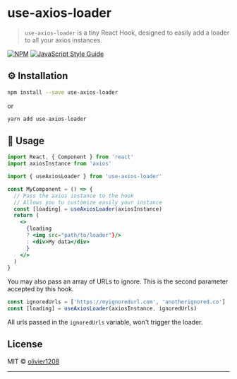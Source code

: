 # use-axios-loader

> `use-axios-loader` is a tiny React Hook, designed  to easily add a loader to all your axios instances.

[![NPM](https://img.shields.io/npm/v/use-axios-loader.svg)](https://www.npmjs.com/package/use-axios-loader) [![JavaScript Style Guide](https://img.shields.io/badge/code_style-standard-brightgreen.svg)](https://standardjs.com)

## ⚙️ Installation

```bash
npm install --save use-axios-loader
```
or
```bash
yarn add use-axios-loader
```

## 🚀 Usage

```jsx
import React, { Component } from 'react'
import axiosInstance from 'axios'

import { useAxiosLoader } from 'use-axios-loader'

const MyComponent = () => {
  // Pass the axios instance to the hook
  // Allows you tu customize easily your instance
  const [loading] = useAxiosLoader(axiosInstance)
  return (
    <>
      {loading
      ? <img src="path/to/loader"}/>
      : <div>My data</div>
      }
    </>
  )
}
```

You may also pass an array of URLs to ignore. This is the second parameter accepted by this hook.

```jsx
const ignoredUrls = ['https://myignoredurl.com', 'anotherignored.co']
const [loading] = useAxiosLoader(axiosInstance, ignoredUrls)
```

All urls passed in the `ignoredUrls` variable, won't trigger the loader.

## License

MIT © [olivier1208](https://github.com/olivier1208)

---
